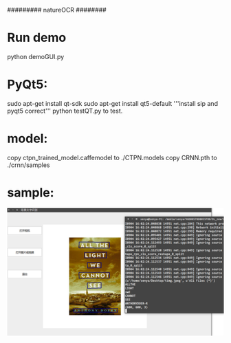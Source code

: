 ######### natureOCR ########

# Run demo
  python demoGUI.py
  
# PyQt5:
sudo apt-get install qt-sdk
sudo apt-get install qt5-default
'''install sip and pyqt5 correct'''
python testQT.py to test.

# model:
  copy ctpn_trained_model.caffemodel to ./CTPN.models
  copy CRNN.pth to ./crnn/samples
  
# sample:
<p align="center">
    <img src="examples/test.png", width="640">
</p>
